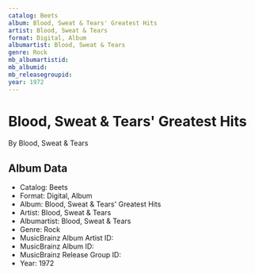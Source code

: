 ```yaml
---
catalog: Beets
album: Blood, Sweat & Tears' Greatest Hits
artist: Blood, Sweat & Tears
format: Digital, Album
albumartist: Blood, Sweat & Tears
genre: Rock
mb_albumartistid: 
mb_albumid: 
mb_releasegroupid: 
year: 1972
---
```


# Blood, Sweat & Tears' Greatest Hits

By Blood, Sweat & Tears

## Album Data

- Catalog: Beets
- Format: Digital, Album
- Album: Blood, Sweat & Tears' Greatest Hits
- Artist: Blood, Sweat & Tears
- Albumartist: Blood, Sweat & Tears
- Genre: Rock
- MusicBrainz Album Artist ID: 
- MusicBrainz Album ID: 
- MusicBrainz Release Group ID: 
- Year: 1972

